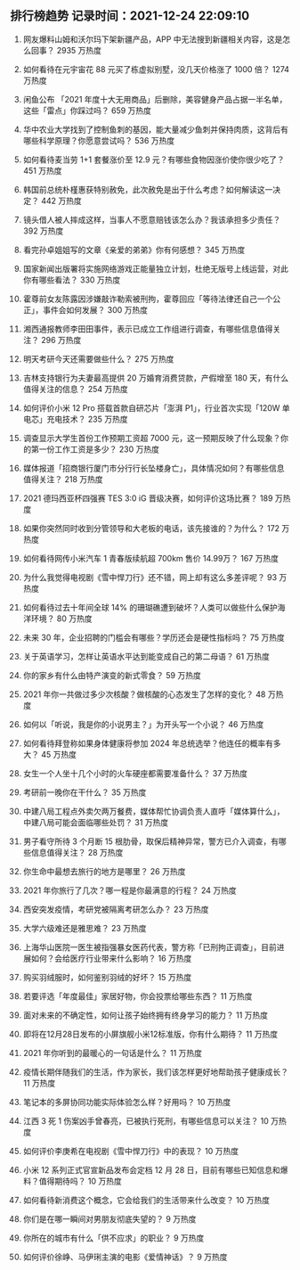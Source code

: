 
## 排行榜趋势 记录时间：2021-12-24 22:09:10
  
  1. 网友爆料山姆和沃尔玛下架新疆产品，APP 中无法搜到新疆相关内容，这是怎么回事？ 2935 万热度
    
  2. 如何看待在元宇宙花 88 元买了栋虚拟别墅，没几天价格涨了 1000 倍？ 1274 万热度
    
  3. 闲鱼公布 「2021 年度十大无用商品」后删除，美容健身产品占据一半名单，这些「雷点」你踩过吗？ 659 万热度
    
  4. 华中农业大学找到了控制鱼刺的基因，能大量减少鱼刺并保持肉质，这背后有哪些科学原理？你愿意尝试吗？ 536 万热度
    
  5. 如何看待麦当劳 1+1 套餐涨价至 12.9 元？有哪些食物因涨价使你很少吃了？ 451 万热度
    
  6. 韩国前总统朴槿惠获特别赦免，此次赦免是出于什么考虑？如何解读这一决定？ 442 万热度
    
  7. 镜头借人被人摔成这样，当事人不愿意赔钱该怎么办？我该承担多少责任？ 392 万热度
    
  8. 看完孙卓姐姐写的文章《亲爱的弟弟》你有何感想？ 345 万热度
    
  9. 国家新闻出版署将实施网络游戏正能量独立计划，杜绝无版号上线运营，对此你有哪些看法？ 330 万热度
    
  10. 霍尊前女友陈露因涉嫌敲诈勒索被刑拘，霍尊回应「等待法律还自己一个公正」，事件会如何发展？ 300 万热度
    
  11. 湘西通报教师李田田事件，表示已成立工作组进行调查，有哪些信息值得关注？ 296 万热度
    
  12. 明天考研今天还需要做些什么？ 275 万热度
    
  13. 吉林支持银行为夫妻最高提供 20 万婚育消费贷款，产假增至 180 天，有什么值得关注的信息？ 254 万热度
    
  14. 如何评价小米 12 Pro 搭载首款自研芯片「澎湃 P1」，行业首次实现「120W 单电芯」充电技术？ 235 万热度
    
  15. 调查显示大学生首份工作预期工资超 7000 元，这一预期反映了什么现象？你的第一份工作工资是多少？ 230 万热度
    
  16. 媒体报道「招商银行厦门市分行行长坠楼身亡」，具体情况如何？有哪些信息值得关注？ 218 万热度
    
  17. 2021 德玛西亚杯四强赛 TES 3:0 iG 晋级决赛，如何评价这场比赛？ 189 万热度
    
  18. 如果你突然同时收到分管领导和大老板的电话，该先接谁的？为什么？ 172 万热度
    
  19. 如何看待网传小米汽车 1 青春版续航超 700km 售价 14.99万？ 167 万热度
    
  20. 为什么我觉得电视剧《雪中悍刀行》还不错，网上却有这么多差评呢？ 93 万热度
    
  21. 如何看待过去十年间全球 14% 的珊瑚礁遭到破坏？人类可以做些什么保护海洋环境？ 80 万热度
    
  22. 未来 30 年，企业招聘的门槛会有哪些？学历还会是硬性指标吗？ 75 万热度
    
  23. 关于英语学习，怎样让英语水平达到能变成自己的第二母语？ 61 万热度
    
  24. 你的家乡有什么由特产演变的新式零食？ 59 万热度
    
  25. 2021 年你一共做过多少次核酸？做核酸的心态发生了怎样的变化？ 48 万热度
    
  26. 如何以「听说，我是你的小说男主？」为开头写一个小说？ 46 万热度
    
  27. 如何看待拜登称如果身体健康将参加 2024 年总统选举？他连任的概率有多大？ 45 万热度
    
  28. 女生一个人坐十几个小时的火车硬座都需要准备什么？ 37 万热度
    
  29. 考研前一晚你在干什么？ 35 万热度
    
  30. 中建八局工程点外卖欠两万餐费，媒体帮忙协调负责人直呼「媒体算什么」，中建八局可能会面临哪些处罚？ 31 万热度
    
  31. 男子看守所待 3 个月断 15 根肋骨，取保后精神异常，警方已介入调查，有哪些信息值得关注？ 28 万热度
    
  32. 你生命中最想去旅行的地方是哪里？ 26 万热度
    
  33. 2021 年你旅行了几次？哪一程是你最满意的行程？ 24 万热度
    
  34. 西安突发疫情，考研党被隔离考研怎么办？ 23 万热度
    
  35. 大学六级难还是雅思难？ 23 万热度
    
  36. 上海华山医院一医生被指强暴女医药代表，警方称「已刑拘正调查」，目前进展如何？会给医疗行业带来什么影响？ 16 万热度
    
  37. 购买羽绒服时，如何鉴别羽绒的好坏？ 15 万热度
    
  38. 若要评选「年度最佳」家居好物，你会投票给哪些东西？ 11 万热度
    
  39. 面对未来的不确定性，如何让孩子始终拥有终身学习的能力？ 11 万热度
    
  40. 即将在12月28日发布的小屏旗舰小米12标准版，你有什么期待？ 11 万热度
    
  41. 2021 年你听到的最暖心的一句话是什么？ 11 万热度
    
  42. 疫情长期伴随我们的生活，作为家长，我们该怎样更好地帮助孩子健康成长？ 11 万热度
    
  43. 笔记本的多屏协同功能实际体验怎么样？好用吗？ 10 万热度
    
  44. 江西 3 死 1 伤案凶手曾春亮，已被执行死刑，有哪些信息可以关注？ 10 万热度
    
  45. 如何评价李庚希在电视剧《雪中悍刀行》中的表现？ 10 万热度
    
  46. 小米 12 系列正式官宣新品发布会定档 12 月 28 日，目前有哪些已知信息和爆料？值得期待吗？ 10 万热度
    
  47. 如何看待新消费这个概念，它会给我们的生活带来什么改变？ 10 万热度
    
  48. 你们是在哪一瞬间对男朋友彻底失望的？ 9 万热度
    
  49. 你所在的城市有什么「供不应求」的职业？ 9 万热度
    
  50. 如何评价徐峥、马伊琍主演的电影《爱情神话》？ 9 万热度
    